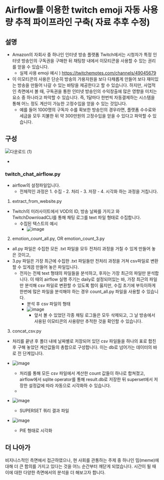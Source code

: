 # Airflow를 이용한 twitch emoji 자동 사용량 추적 파이프라인 구축( 자료 추후 수정) 

## 설명

- Amazon의 자회사 중 하나인 인터넷 방송 플랫폼 Twitch에서는 시청자가 특정 인터넷 방송인의 구독권을 구매한 뒤 채팅창 내에서 이모티콘을 사용할 수 있는 권리를 얻을 수 있습니다. 
  - 실제 사용 emoji 예시 ) https://twitchemotes.com/channels/49045679
- 이 이모티콘의 사용은 단순히 방송의 가용자원을 보다 다채롭게 만들어 보다 재미있는 방송을 만들어 나갈 수 있는 바탕을 제공한다고 할 수 있습니다. 하지만, 사업적인 측면에서 볼 때, 구독권을 통한 인터넷 방송인의 수익창출에 많은 영향을 미치는 요소 중 하나라고 파악할 수 있습니다. 즉, 1달마다 한번씩 자동결제하는 시스템을 통해 어느 정도 계산이 가능한 고정수입을 얻을 수 있는 것입니다.
  - 예를 들어 1000명의 구독자 수를 확보한 방송인의 경우라면, 플랫폼 수수료와 세금을 모두 지불한 뒤 약 300만원의 고정수입을 얻을 수 있다고 파악할 수 있습니다.


  
## 구성
  
  ![다운로드 (1)](https://user-images.githubusercontent.com/76681523/163663999-a1ee034e-b85b-4af4-af0a-5ecc0bb1c0eb.jpg)

- 


### twitch_chat_airflow.py
- airflow의 설정파일입니다.
  - 전체적인 과정은 1. 수집 - 2. 처리 - 3. 저장 - 4. 시각화 하는 과정을 거칩니다. 

1. extract_from_website.py
- Twitch의 미러사이트에서 VOD의 ID, 방송 날짜를 가지고 와 TwitchDownloadCLI를 통해 채팅 로그를 text 파일 형태로 수집합니다.
  - 수집된 텍스트의 예시
    - ![image](https://user-images.githubusercontent.com/76681523/165242664-fafa1b0e-d041-454e-bf9c-ba7981b16d40.png)
  
2. emotion_count_all.py, OR emotion_count_3.py
- all.py 파일은 수집한 모든 .txt 파일을 모두 전처리 과정을 거칠 수 있게 만들어 놓은 것이고,
- 3.py 파일은 가장 최근에 수집한 .txt 파일들만 전처리 과정을 거쳐 csv파일로 변환할 수 있게끔 만들어 놓은 파일입니다.
  - 전자는 전체 text 형태의 파일들을 분석하고, 후자는 가장 최근의 파일만 분석합니다. 이 때의 airflow 실행 주기는 daily로 설정되어있는 바, 가장 최근의 파일만 분석해 csv 파일로 변환할 수 있도록 함이 옳지만, 수집 초기에 부득이하게 한번에 많은 파일을 분석해야 하는 경우 count_all.py 파일을 사용할 수 있습니다. 
    - 분석 후 csv 파일의 형태
    - ![image](https://user-images.githubusercontent.com/76681523/165243274-c45f0314-8675-411c-bced-41e72ca293d5.png)
      - 앞서 볼 수 있었던 각종 채팅 로그들은 모두 삭제되고, 그 날 방송에서 사용된 이모티콘의 사용량만 추적한 것을 확인할 수 있습니다. 
3. concat_csv.py
- 처리를 끝낸 후 폴더 내에 날짜별로 저장되어 있던 csv 파일들을 하나의 표로 합친 후 구해 놓았던 계산값들의 총합으로 구성합니다. 이는 db로 넘어가는 데이터의 바로 전 단계입니다.
- ![image](https://user-images.githubusercontent.com/76681523/165245860-7e393858-fb95-4afc-be59-f36b72adeac9.png)
  - 처리를 통해 모든 csv 파일에서 계산한 count 값들이 하나로 합쳐졌고, airflow에서  sqlite operator를 통해 result.db로 저장한 뒤 superset에서 저장한 설정값에 따라 자동으로 시각화하 수 있습니다. 
  - 

- ![image](https://user-images.githubusercontent.com/76681523/165246210-593f6b7c-8b36-41fd-a967-e40509fcb030.png) 
  - SUPERSET 쿼리 결과 파일
- ![image](https://user-images.githubusercontent.com/76681523/165255978-78fa6db7-ac05-47ab-8481-0f6f1a084fc4.png)
  - PIE 형태로 시각화   




## 더 나아가

비지니스적인 측면에서 접근하였으나, 현 사회를 관통하는 주제 중 하나인 밈(meme)에 대해 더 큰 함의를 가지고 있다는 것을 어느 순간부터 깨닫게 되었습니다. 시간이 될 때 이에 대한 다양한 측면에서의 분석을 더 해보고자 합니다. 
